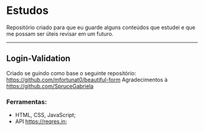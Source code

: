# Estudos
Repositório criado para que eu guarde alguns conteúdos que estudei e que me possam ser úteis revisar em um futuro.

________________________________________________________

## Login-Validation
Criado se guindo como base o seguinte repositório: 
https://github.com/mfortunat0/beautiful-form
Agradecimentos à https://github.com/SpruceGabriela

### Ferramentas:
* HTML, CSS, JavaScript;
* API https://reqres.in;



